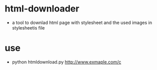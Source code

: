 # html-downloader
* a tool to downlad html page with stylesheet and the used images in stylesheetis file

# use
* python htmldownload.py http://www.exmaple.com/c
